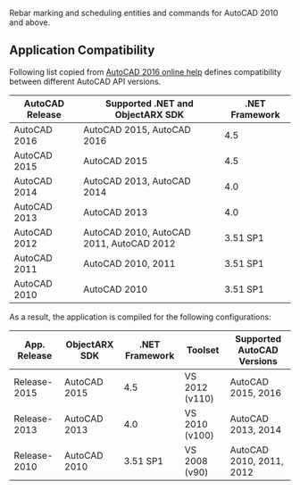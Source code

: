 Rebar marking and scheduling entities and commands for AutoCAD 2010 and above.

Application Compatibility
-------------------------
Following list copied from [AutoCAD 2016 online help](http://help.autodesk.com/view/ACD/2016/ENU/?guid=GUID-D54B0935-1638-4F97-8B37-1EC3635A1E71) defines compatibility between different AutoCAD API versions.

| AutoCAD Release | Supported .NET and ObjectARX SDK         | .NET Framework |
|-----------------|------------------------------------------|----------------|
| AutoCAD 2016    | AutoCAD 2015, AutoCAD 2016               | 4.5            |
| AutoCAD 2015    | AutoCAD 2015                             | 4.5            |
| AutoCAD 2014    | AutoCAD 2013, AutoCAD 2014               | 4.0            |
| AutoCAD 2013    | AutoCAD 2013                             | 4.0            |
| AutoCAD 2012    | AutoCAD 2010, AutoCAD 2011, AutoCAD 2012 | 3.51 SP1       |
| AutoCAD 2011    | AutoCAD 2010, 2011                       | 3.51 SP1       |
| AutoCAD 2010    | AutoCAD 2010                             | 3.51 SP1       |

As a result, the application is compiled for the following configurations:

| App. Release | ObjectARX SDK | .NET Framework | Toolset        | Supported AutoCAD Versions |
|--------------|---------------|----------------|----------------|--------------------------|
| Release-2015 | AutoCAD 2015  | 4.5            | VS 2012 (v110) | AutoCAD 2015, 2016       |
| Release-2013 | AutoCAD 2013  | 4.0            | VS 2010 (v100) | AutoCAD 2013, 2014       |
| Release-2010 | AutoCAD 2010  | 3.51 SP1       | VS 2008 (v90)  | AutoCAD 2010, 2011, 2012 |
